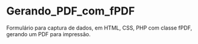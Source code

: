 # Gerando_PDF_com_fPDF
Formulário para captura de dados, em HTML, CSS, PHP com classe fPDF, gerando um PDF para impressão.
